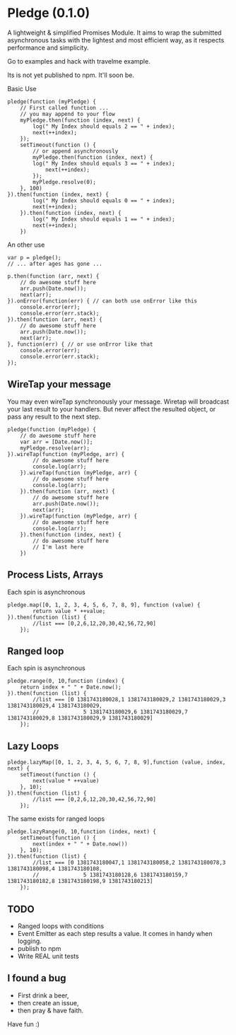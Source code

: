 Pledge (0.1.0)
==========================
A lightweight & simplified Promises Module. It aims to wrap the submitted asynchronous tasks with the lightest and
most efficient way, as it respects performance and simplicity.

Go to examples and hack with travelme example.

Its is not yet published to npm. It'll soon be.

Basic Use

	pledge(function (myPledge) {
		// First called function ...
		// you may append to your flow
		myPledge.then(function (index, next) {
			log(" My Index should equals 2 == " + index);
			next(++index);
		});
		setTimeout(function () {
			// or append asynchronously
			myPledge.then(function (index, next) {
			log(" My Index should equals 3 == " + index);
				next(++index);
			});
			myPledge.resolve(0);
		}, 100)
	}).then(function (index, next) {
			log(" My Index should equals 0 == " + index);
			next(++index);
		}).then(function (index, next) {
			log(" My Index should equals 1 == " + index);
			next(++index);
		})

An other use

	var p = pledge();
	// ... after ages has gone ...

	p.then(function (arr, next) {
		// do awesome stuff here
		arr.push(Date.now());
		next(arr);
	}).onError(function(err) { // can both use onError like this
		console.error(err);
		console.error(err.stack);
	}).then(function (arr, next) {
		// do awesome stuff here
		arr.push(Date.now());
		next(arr);
	}, function(err) { // or use onError like that
		console.error(err);
		console.error(err.stack);
	});

## WireTap your message ##
You may even wireTap synchronously your message. Wiretap will broadcast your last result to your handlers. But never
affect the resulted object, or pass any result to the next step.

	pledge(function (myPledge) {
		// do awesome stuff here
		var arr = [Date.now()];
		myPledge.resolve(arr);
	}).wireTap(function (myPledge, arr) {
      		// do awesome stuff here
      		console.log(arr);
		}).wireTap(function (myPledge, arr) {
			// do awesome stuff here
			console.log(arr);
		}).then(function (arr, next) {
			// do awesome stuff here
			arr.push(Date.now());
			next(arr);
		}).wireTap(function (myPledge, arr) {
			// do awesome stuff here
			console.log(arr);
		}).then(function (index, next) {
			// do awesome stuff here
			// I'm last here
		})

## Process Lists, Arrays ##
Each spin is asynchronous

	pledge.map([0, 1, 2, 3, 4, 5, 6, 7, 8, 9], function (value) {
    		return value * ++value;
	}).then(function (list) {
			//list === [0,2,6,12,20,30,42,56,72,90]
		});

## Ranged loop ##
Each spin is asynchronous

	pledge.range(0, 10,function (index) {
		return index + " " + Date.now();
	}).then(function (list) {
			//list === [0 1381743180028,1 1381743180029,2 1381743180029,3 1381743180029,4 1381743180029,
			//				5 1381743180029,6 1381743180029,7 1381743180029,8 1381743180029,9 1381743180029]
		});

## Lazy Loops ##

	pledge.lazyMap([0, 1, 2, 3, 4, 5, 6, 7, 8, 9],function (value, index, next) {
		setTimeout(function () {
			next(value * ++value)
		}, 10);
	}).then(function (list) {
			//list === [0,2,6,12,20,30,42,56,72,90]
		});

The same exists for ranged loops

	pledge.lazyRange(0, 10,function (index, next) {
		setTimeout(function () {
			next(index + " " + Date.now())
		}, 10);
	}).then(function (list) {
			//list === [0 1381743180047,1 1381743180058,2 1381743180078,3 1381743180098,4 1381743180108,
			//				5 1381743180128,6 1381743180159,7 1381743180182,8 1381743180198,9 1381743180213]
		});

## TODO ##

- Ranged loops with conditions
- Event Emitter as each step results a value. It comes in handy when logging.
- publish to npm
- Write REAL unit tests

## I found a bug ##

- First drink a beer,
- then create an issue,
- then pray & have faith.

Have fun :)